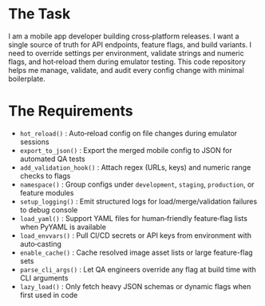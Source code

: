# The Task

I am a mobile app developer building cross‐platform releases. I want a single source of truth for API endpoints, feature flags, and build variants. I need to override settings per environment, validate strings and numeric flags, and hot‐reload them during emulator testing. This code repository helps me manage, validate, and audit every config change with minimal boilerplate.

# The Requirements

* `hot_reload()` : Auto‐reload config on file changes during emulator sessions  
* `export_to_json()` : Export the merged mobile config to JSON for automated QA tests  
* `add_validation_hook()` : Attach regex (URLs, keys) and numeric range checks to flags  
* `namespace()` : Group configs under `development`, `staging`, `production`, or feature modules  
* `setup_logging()` : Emit structured logs for load/merge/validation failures to debug console  
* `load_yaml()` : Support YAML files for human‐friendly feature‐flag lists when PyYAML is available  
* `load_envvars()` : Pull CI/CD secrets or API keys from environment with auto‐casting  
* `enable_cache()` : Cache resolved image asset lists or large feature-flag sets  
* `parse_cli_args()` : Let QA engineers override any flag at build time with CLI arguments  
* `lazy_load()` : Only fetch heavy JSON schemas or dynamic flags when first used in code  
